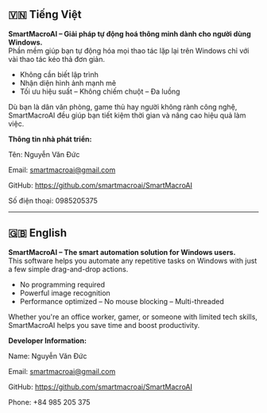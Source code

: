 ## 🇻🇳 Tiếng Việt

**SmartMacroAI – Giải pháp tự động hoá thông minh dành cho người dùng Windows.**  
Phần mềm giúp bạn tự động hóa mọi thao tác lặp lại trên Windows chỉ với vài thao tác kéo thả đơn giản.

- Không cần biết lập trình  
- Nhận diện hình ảnh mạnh mẽ  
- Tối ưu hiệu suất – Không chiếm chuột – Đa luồng  

Dù bạn là dân văn phòng, game thủ hay người không rành công nghệ, SmartMacroAI đều giúp bạn tiết kiệm thời gian và nâng cao hiệu quả làm việc.

**Thông tin nhà phát triển:**

Tên: Nguyễn Văn Đức

Email: smartmacroai@gmail.com

GitHub: https://github.com/smartmacroai/SmartMacroAI

Số điện thoại: 0985205375

---

## 🇬🇧 English

**SmartMacroAI – The smart automation solution for Windows users.**  
This software helps you automate any repetitive tasks on Windows with just a few simple drag-and-drop actions.

- No programming required  
- Powerful image recognition  
- Performance optimized – No mouse blocking – Multi-threaded  

Whether you're an office worker, gamer, or someone with limited tech skills, SmartMacroAI helps you save time and boost productivity.

**Developer Information:**

Name: Nguyễn Văn Đức

Email: smartmacroai@gmail.com

GitHub: https://github.com/smartmacroai/SmartMacroAI

Phone: +84 985 205 375
